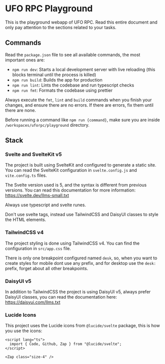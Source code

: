 # UFO RPC Playground

This is the playground webapp of UFO RPC. Read this entire document and only pay attention to the sections related to your tasks.

## Commands

Read the `package.json` file to see all available commands, the most important ones are:

- `npm run dev`: Starts a local development server with live reloading (this blocks terminal until the process is killed)
- `npm run build`: Builds the app for production
- `npm run lint`: Lints the codebase and run typescript checks
- `npm run fmt`: Formats the codebase using prettier

Always execute the `fmt`, `lint` and `build` commands when you finish your changes, and ensure there are no errors. If there are errors, fix them until there are none.

Before running a command like `npm run {command}`, make sure you are inside `/workspaces/uforpc/playground` directory.

## Stack

### Svelte and SvelteKit v5

The project is built using SvelteKit and configured to generate a static site. You can read the SvelteKit configuration in `svelte.config.js` and `vite.config.ts` files.

The Svelte version used is 5, and the syntax is different from previous versions. You can read this documentation for more information: https://svelte.dev/llms-small.txt

Always use typescript and svelte runes.

Don't use svelte <style></style> tags, instead use TailwindCSS and DaisyUI classes to style the HTML elements.

### TailwindCSS v4

The project styling is done using TailwindCSS v4. You can find the configuration in `src/app.css` file.

There is only one breakpoint configured named `desk`, so, when you want to create styles for mobile dont use any prefix, and for desktop use the `desk:` prefix, forget about all other breakpoints.

### DaisyUI v5

In addition to TailwindCSS the project is using DaisyUI v5, always prefer DaisyUI classes, you can read the documentation here: https://daisyui.com/llms.txt

### Lucide Icons

This project uses the Lucide icons from `@lucide/svelte` package, this is how you use the icons:

```svelte
<script lang="ts">
  import { Code, Github, Zap } from "@lucide/svelte";
</script>

<Zap class="size-4" />
```
